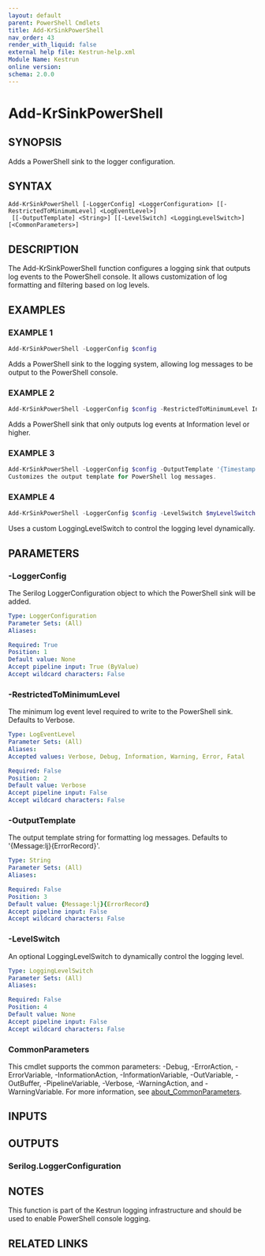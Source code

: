 ```yaml
---
layout: default
parent: PowerShell Cmdlets
title: Add-KrSinkPowerShell
nav_order: 43
render_with_liquid: false
external help file: Kestrun-help.xml
Module Name: Kestrun
online version:
schema: 2.0.0
---
```


# Add-KrSinkPowerShell

## SYNOPSIS
Adds a PowerShell sink to the logger configuration.

## SYNTAX

```
Add-KrSinkPowerShell [-LoggerConfig] <LoggerConfiguration> [[-RestrictedToMinimumLevel] <LogEventLevel>]
 [[-OutputTemplate] <String>] [[-LevelSwitch] <LoggingLevelSwitch>] [<CommonParameters>]
```

## DESCRIPTION
The Add-KrSinkPowerShell function configures a logging sink that outputs log events to the PowerShell console.
It allows customization of log formatting and filtering based on log levels.

## EXAMPLES

### EXAMPLE 1
```powershell
Add-KrSinkPowerShell -LoggerConfig $config
```

Adds a PowerShell sink to the logging system, allowing log messages to be output to the PowerShell console.

### EXAMPLE 2
```powershell
Add-KrSinkPowerShell -LoggerConfig $config -RestrictedToMinimumLevel Information
```

Adds a PowerShell sink that only outputs log events at Information level or higher.

### EXAMPLE 3
```powershell
Add-KrSinkPowerShell -LoggerConfig $config -OutputTemplate '{Timestamp:yyyy-MM-dd HH:mm:ss.fff zzz} [{Level:u3}] {Message:lj}{NewLine}{ErrorRecord}{Exception}'
Customizes the output template for PowerShell log messages.
```

### EXAMPLE 4
```powershell
Add-KrSinkPowerShell -LoggerConfig $config -LevelSwitch $myLevelSwitch
```

Uses a custom LoggingLevelSwitch to control the logging level dynamically.

## PARAMETERS

### -LoggerConfig
The Serilog LoggerConfiguration object to which the PowerShell sink will be added.

```yaml
Type: LoggerConfiguration
Parameter Sets: (All)
Aliases:

Required: True
Position: 1
Default value: None
Accept pipeline input: True (ByValue)
Accept wildcard characters: False
```

### -RestrictedToMinimumLevel
The minimum log event level required to write to the PowerShell sink.
Defaults to Verbose.

```yaml
Type: LogEventLevel
Parameter Sets: (All)
Aliases:
Accepted values: Verbose, Debug, Information, Warning, Error, Fatal

Required: False
Position: 2
Default value: Verbose
Accept pipeline input: False
Accept wildcard characters: False
```

### -OutputTemplate
The output template string for formatting log messages.
Defaults to '{Message:lj}{ErrorRecord}'.

```yaml
Type: String
Parameter Sets: (All)
Aliases:

Required: False
Position: 3
Default value: {Message:lj}{ErrorRecord}
Accept pipeline input: False
Accept wildcard characters: False
```

### -LevelSwitch
An optional LoggingLevelSwitch to dynamically control the logging level.

```yaml
Type: LoggingLevelSwitch
Parameter Sets: (All)
Aliases:

Required: False
Position: 4
Default value: None
Accept pipeline input: False
Accept wildcard characters: False
```

### CommonParameters
This cmdlet supports the common parameters: -Debug, -ErrorAction, -ErrorVariable, -InformationAction, -InformationVariable, -OutVariable, -OutBuffer, -PipelineVariable, -Verbose, -WarningAction, and -WarningVariable. For more information, see [about_CommonParameters](http://go.microsoft.com/fwlink/?LinkID=113216).

## INPUTS

## OUTPUTS

### Serilog.LoggerConfiguration
## NOTES
This function is part of the Kestrun logging infrastructure and should be used to enable PowerShell console logging.

## RELATED LINKS
